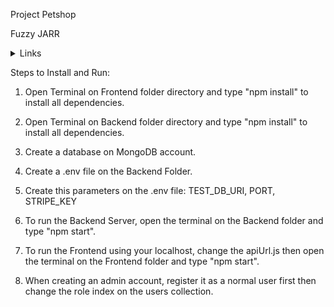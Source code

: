 Project Petshop

Fuzzy JARR

<details>
 <summary>Links</summary>
 
 ```javascript
Frontend: https://fuzzyjarr.vercel.app

Backend: https://capstone-api-ck6i.onrender.com
```

</details>


Steps to Install and Run:

1. Open Terminal on Frontend folder directory and type "npm install" to install all dependencies.

2. Open Terminal on Backend folder directory and type "npm install" to install all dependencies.

3. Create a database on MongoDB account.

4. Create a .env file on the Backend Folder.

5. Create this parameters on the .env file:
      TEST_DB_URI, PORT, STRIPE_KEY
      
6. To run the Backend Server, open the terminal on the Backend folder and type "npm start".

7. To run the Frontend using your localhost, change the apiUrl.js then open the terminal on the Frontend folder and type "npm start".

8. When creating an admin account, register it as a normal user first then change the role index on the users collection.

